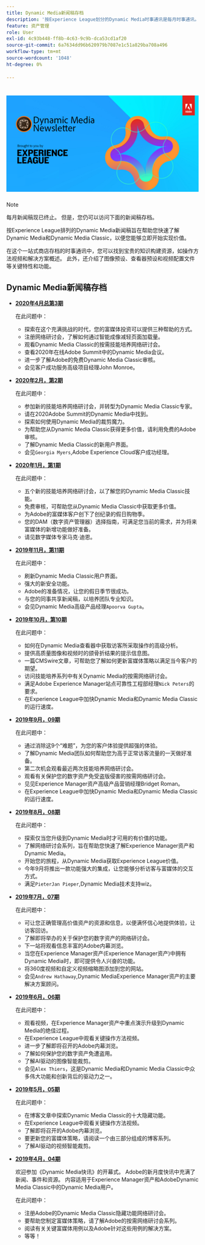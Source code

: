 ```yaml
---
title: Dynamic Media新闻稿存档
description: '按Experience League划分的Dynamic Media时事通讯是每月时事通讯。 它旨在帮助您快速掌握Dynamic Media和Dynamic Media Classic，以便您立即实现价值。 本一站式商店快讯中提供宝贵的知识建设资源。 例如，提供了操作方法视频和解决方案概述。 阅读一些关键特性和功能，如图像预设、查看器预设、视频配置文件等。 '
feature: 资产管理
role: User
exl-id: 4c93b448-ff8b-4c63-9c9b-dca53cd1af20
source-git-commit: 6a7634dd96b620979b7087e1c51a829ba708a496
workflow-type: tm+mt
source-wordcount: '1048'
ht-degree: 0%

---
```


# ![Dynamic Media时事通讯徽标](/help/assets/dynamic-media/assets/dynamic-media-newsletter-logo.png)

>[!NOTE]
>
>每月新闻稿现已终止。 但是，您仍可以访问下面的新闻稿存档。

按Experience League排列的Dynamic Media新闻稿旨在帮助您快速了解Dynamic Media和Dynamic Media Classic，以便您能够立即开始实现价值。

在这个一站式商店存档的时事通讯中，您可以找到宝贵的知识构建资源，如操作方法视频和解决方案概述。 此外，还介绍了图像预设、查看器预设和视频配置文件等关键特性和功能。

<!-- ## Get inspired. Stay informed.

[Sign up](https://www.adobe.com/subscription/dynamic-media-newsletter.html) to receive the Dynamic Media Newsletter on a monthly basis in your inbox. -->

## Dynamic Media新闻稿存档

<!-- * **[May 2020, Issue 4](https://expleague.azureedge.net/assets/aem/Experience-Insider-vol.31.html)**

    In this issue:

    * What business continuity means in uncertain times.
    * Key takeaways from the first all-digital Adobe Summit.
    * Must-watch Experience Manager breakout sessions.
    * Summit customer spotlight: Under Armour.
    * Never miss an Experience Insider webinar.
    * Public sector spotlight: The urgent need for digital enrollment.
    * Look what’s new in Experience Manager Innovation.
    * Build your Experience Manager skills *live* with the Adobe pros.
    * Connect with the Adobe Experience Manager Community.
    * Fast-track your Adobe expertise with Adobe Experience League. -->

* **[2020年4月总第3期](https://expleague.azureedge.net/assets/dynamic-media/Dynamic_Media_Newsletter_04_2020_April.html)**

   在此问题中：

   * 探索在这个充满挑战的时代，您的富媒体投资可以提供三种帮助的方式。
   * 注册网络研讨会，了解如何通过智能成像减轻页面加载量。
   * 观看Dynamic Media Classic的按需技能培养网络研讨会。
   * 查看2020年在线Adobe Summit中的Dynamic Media会议。
   * 进一步了解Adobe的免费Dynamic Media Classic审核。
   * 会见客户成功服务高级项目经理John Monroe。

<!--     >[!IMPORTANT]
    >
    >Adobe wants to make sure that they are sending the Dynamic Media newsletter only to folks who want to receive it. To continue receiving the newsletter after this issue, sign up for it [here](https://nam04.safelinks.protection.outlook.com/?url=http%3A%2F%2Ft.messages.adobe.com%2Fr%2F%3Fid%3Dha6c66e%2C266d7ba%2C26edbee&data=02%7C01%7Crbrough%40adobe.com%7Ce0ec0f8dde0f4eb03d9c08d7e2173fd3%7Cfa7b1b5a7b34438794aed2c178decee1%7C0%7C0%7C637226461801398160&sdata=3c1oREsqy%2FeDPKC3dd4IO9dXomQ1XbokaBAYQl8obrk%3D&reserved=0). -->

* **[2020年2月，第2期](https://expleague.azureedge.net/assets/dynamic-media/Dynamic_Media_Newsletter_02_2020_Feb.html)**

   在此问题中：

   * 参加新的技能培养网络研讨会，并转型为Dynamic Media Classic专家。
   * 请在2020Adobe Summit的Dynamic Media中找到。
   * 探索如何使用Dynamic Media的裁剪魔力。
   * 为帮助您从Dynamic Media Classic获得更多价值，请利用免费的Adobe审核。
   * 了解Dynamic Media Classic的新用户界面。
   * 会见`Georgia Myers`,Adobe Experience Cloud客户成功经理。

* **[2020年1月，第1期](https://expleague.azureedge.net/assets/dynamic-media/Dynamic_Media_Newsletter_01_2020_Jan.html)**

   在此问题中：

   * 五个新的技能培养网络研讨会，以了解您的Dynamic Media Classic技能。
   * 免费审核，可帮助您从Dynamic Media Classic中获取更多价值。
   * 为Adobe的富媒体客户创下了创纪录的假日购物季。
   * 您的DAM（数字资产管理器）选择指南，可满足您当前的需求，并为将来富媒体的新增功能做好准备。
   * 请见数字媒体专家马克·迪恩。

* **[2019年11月，第11期](https://expleague.azureedge.net/assets/dynamic-media/Dynamic_Media_Newsletter_11_2019_Nov.html)**

   在此问题中：

   * 刷新Dynamic Media Classic用户界面。
   * 强大的新安全功能。
   * Adobe的准备情况，让您的假日季节很成功。
   * 与您的同事共享新闻稿，以培养团队专业知识。
   * 会见Dynamic Media高级产品经理`Apoorva Gupta`。

* **[2019年10月，第10期](https://expleague.azureedge.net/assets/dynamic-media/Dynamic_Media_Newsletter_10_2019_Oct.html)**

   在此问题中：

   * 如何在Dynamic Media查看器中获取访客所采取操作的高级分析。
   * 提供高质量图像和视频时的颌骨折结果的提示信息图。
   * 一篇CMSwire文章，可帮助您了解如何更新富媒体策略以满足当今客户的期望。
   * 访问技能培养系列中有关Dynamic Media的按需网络研讨会。
   * 满足Adobe Experience Manager站点可靠性工程部经理`Nick Peters`的要求。
   * 在Experience League中加快Dynamic Media和Dynamic Media Classic的运行速度。

* **[2019年9月，09期](https://expleague.azureedge.net/assets/dynamic-media/Dynamic_Media_Newsletter_09_2019_Sept.html)**

   在此问题中：

   * 通过消除这9个“难题”，为您的客户体验提供超强的体验。
   * 了解Dynamic Media团队如何帮助您为高于正常访客流量的一天做好准备。
   * 第二次机会观看最近两次技能培养网络研讨会。
   * 观看有关保护您的数字资产免受盗版侵害的按需网络研讨会。
   * 见见Experience Manager资产高级产品营销经理Bridget Roman。
   * 在Experience League中加快Dynamic Media和Dynamic Media Classic的运行速度。

* **[2019年8月，08期](https://expleague.azureedge.net/assets/dynamic-media/Dynamic_Media_Newsletter_08_2019_Aug.html)**

   在此问题中：

   * 探索仅当您升级到Dynamic Media时才可用的有价值的功能。
   * 了解网络研讨会系列，旨在帮助您快速了解Experience Manager资产和Dynamic Media。
   * 开始您的旅程，从Dynamic Media获取Experience League价值。
   * 今年9月将推出一款功能强大的集成，让您能够分析访客与富媒体的交互方式。
   * 满足`PieterJan Pieper`,Dynamic Media技术支持wiz。

* **[2019年7月，07期](https://expleague.azureedge.net/assets/dynamic-media/Dynamic_Media_Newsletter_07_2019_July.html)**

   在此问题中：

   * 可让您正确管理高价值资产的资源和信息，以便满怀信心地提供体验，让访客回访。
   * 了解即将举办的关于保护您的数字资产的网络研讨会。
   * 下一站将观看信息丰富的Adobe内幕浏览。
   * 当您在Experience Manager资产(Experience Manager资产)中拥有Dynamic Media时，即可提供令人兴奋的功能。
   * 将360度视频和自定义视频缩略图添加到您的网站。
   * 会见`Andrew Hathaway`,Dynamic MediaExperience Manager资产的主要解决方案顾问。

* **[2019年6月，06期](https://expleague.azureedge.net/assets/dynamic-media/Dynamic_Media_Newsletter_06_2019_June.html)**

   在此问题中：

   * 观看视频，在Experience Manager资产中重点演示升级到Dynamic Media的绝佳过程。
   * 在Experience League中观看关键操作方法视频。
   * 进一步了解即将召开的Adobe内幕浏览。
   * 了解如何保护您的数字资产免遭盗用。
   * 了解AI驱动的图像智能裁剪。
   * 会见`Alex Thiers`，这是Dynamic Media和Dynamic Media Classic中众多伟大功能和创新背后的驱动力之一。

* **[2019年5月，05期](https://expleague.azureedge.net/assets/dynamic-media/Dynamic_Media_Newsletter_05_2019_May.html)**

   在此问题中：

   * 在博客文章中探索Dynamic Media Classic的十大隐藏功能。
   * 在Experience League中观看关键操作方法视频。
   * 了解即将召开的Adobe内幕浏览。
   * 要更新您的富媒体策略，请阅读一个由三部分组成的博客系列。
   * 了解AI驱动的视频智能裁剪。

* **[2019年4月，04期](https://expleague.azureedge.net/assets/dynamic-media/Dynamic_Media_Newsletter_04_2019_April.html)**

   欢迎参加《Dynamic Media快讯》的开幕式。 Adobe的新月度快讯中充满了新闻、事件和资源。 内容适用于Experience Manager资产和AdobeDynamic Media Classic中的Dynamic Media用户。

   在此问题中：

   * 注册Adobe的Dynamic Media Classic隐藏功能网络研讨会。
   * 要帮助您制定富媒体策略，请了解Adobe的按需网络研讨会系列。
   * 阅读有关关键富媒体用例以及Adobe针对这些用例的解决方案。
   * 等等！

